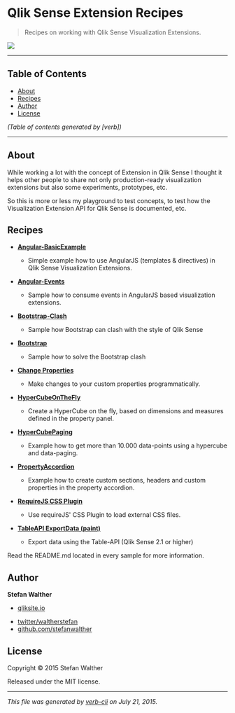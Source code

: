 # Qlik Sense Extension Recipes

> Recipes on working with Qlik Sense Visualization Extensions.

![](http://serve.mod.bz/branch/)

***

## Table of Contents

<!-- toc -->

* [About](#about)
* [Recipes](#recipes)
* [Author](#author)
* [License](#license)

_(Table of contents generated by [verb])_

<!-- tocstop -->

***

## About

While working a lot with the concept of Extension in Qlik Sense I thought it helps other people to share not only production-ready visualization extensions but also some experiments, prototypes, etc.

So this is more or less my playground to test concepts, to test how the Visualization Extension API for Qlik Sense is documented, etc.

## Recipes

* **[Angular-BasicExample](https://github.com/stefanwalther/qsExtensionPlayground/tree/master/Angular-BasicExample)**

  - Simple example how to use AngularJS (templates & directives) in Qlik Sense Visualization Extensions.

* **[Angular-Events](https://github.com/stefanwalther/qsExtensionPlayground/tree/master/Angular-Events)**

  - Sample how to consume events in AngularJS based visualization extensions.
* **[Bootstrap-Clash](https://github.com/stefanwalther/qsExtensionPlayground/tree/master/Bootstrap-Clash)**

  - Sample how Bootstrap can clash with the style of Qlik Sense
* **[Bootstrap](https://github.com/stefanwalther/qsExtensionPlayground/tree/master/Bootstrap)**

  - Sample how to solve the Bootstrap clash
* **[Change Properties](https://github.com/stefanwalther/qsExtensionPlayground/tree/master/ChangeProperties)**

  - Make changes to your custom properties programmatically.
* **[HyperCubeOnTheFly](https://github.com/stefanwalther/qsExtensionPlayground/tree/master/HyperCubeOnTheFly)**

  - Create a HyperCube on the fly, based on dimensions and measures defined in the property panel.
* **[HyperCubePaging](https://github.com/stefanwalther/qsExtensionPlayground/tree/master/HyperCubePaging)**

  - Example how to get more than 10.000 data-points using a hypercube and data-paging.
* **[PropertyAccordion](https://github.com/stefanwalther/qsExtensionPlayground/tree/master/PropertyAccordion)**

  - Example how to create custom sections, headers and custom properties in the property accordion.
* **[RequireJS CSS Plugin](https://github.com/stefanwalther/qsExtensionPlayground/tree/master/requirejs-css)**

  - Use requireJS' CSS Plugin to load external CSS files.
* **[TableAPI ExportData (paint)](https://github.com/stefanwalther/qsExtensionPlayground/tree/master/tableapi-exportdata-paint)**

  - Export data using the Table-API (Qlik Sense 2.1 or higher)

Read the README.md located in every sample for more information.

## Author

**Stefan Walther**

+ [qliksite.io](http://qliksite.io)
* [twitter/waltherstefan](http://twitter.com/waltherstefan)
* [github.com/stefanwalther](http://github.com/stefanwalther)

## License

Copyright © 2015 Stefan Walther

Released under the MIT license.

***

_This file was generated by [verb-cli](https://github.com/assemble/verb-cli) on July 21, 2015._